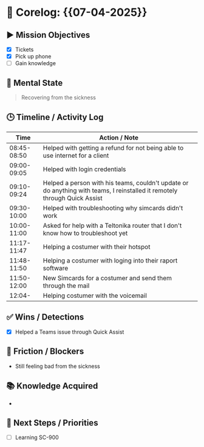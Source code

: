 # 🧠 Corelog: {{07-04-2025}}

## ▶️ Mission Objectives
- [x] Tickets
- [x] Pick up phone
- [ ] Gain knowledge

## 🧠 Mental State
> Recovering from the sickness

## 🕒 Timeline / Activity Log
| Time       | Action / Note                          |
|------------|----------------------------------------|
| 08:45-08:50 | Helped with getting a refund for not being able to use internet for a client |
| 09:00-09:05 | Helped with login credentials |
| 09:10-09:24 | Helped a person with his teams, couldn't update or do anything with teams, I reinstalled it remotely through Quick Assist |
| 09:30-10:00 | Helped with troubleshooting why simcards didn't work |
| 10:00-11:00 | Asked for help with a Teltonika router that I don't know how to troubleshoot yet |
| 11:17-11:47 | Helping a costumer with their hotspot | 
| 11:48-11:50 | Helping a costumer with loging into their raport software |
| 11:50-12:00 | New Simcards for a costumer and send them through the mail |
| 12:04- | Helping costumer with the voicemail |


## ✅ Wins / Detections
- [x] Helped a Teams issue through Quick Assist

## 🛑 Friction / Blockers
- Still feeling bad from the sickness

## 📚 Knowledge Acquired
- 

## 🧭 Next Steps / Priorities
- [ ] Learning SC-900
